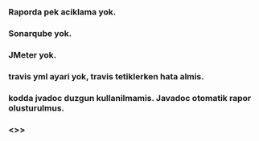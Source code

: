 

### Raporda pek aciklama yok.

### Sonarqube yok.

### JMeter yok.

### travis yml ayari yok, travis tetiklerken hata almis.

### kodda jvadoc duzgun kullanilmamis. Javadoc otomatik rapor olusturulmus.
### <<Rapora bak>>>